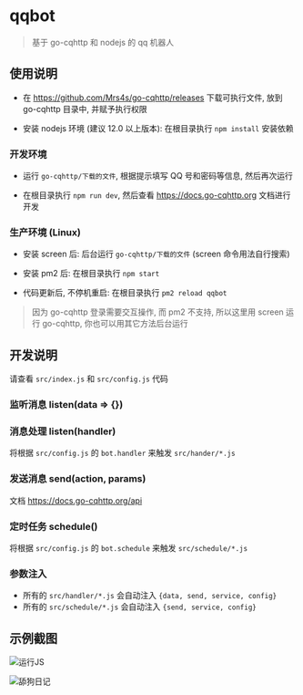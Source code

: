 # qqbot

> 基于 go-cqhttp 和 nodejs 的 qq 机器人

## 使用说明

- 在 https://github.com/Mrs4s/go-cqhttp/releases 下载可执行文件, 放到 go-cqhttp 目录中, 并赋予执行权限

- 安装 nodejs 环境 (建议 12.0 以上版本): 在根目录执行 `npm install` 安装依赖

### 开发环境

- 运行 `go-cqhttp/下载的文件`, 根据提示填写 QQ 号和密码等信息, 然后再次运行

- 在根目录执行 `npm run dev`, 然后查看 https://docs.go-cqhttp.org 文档进行开发

### 生产环境 (Linux)

- 安装 screen 后: 后台运行 `go-cqhttp/下载的文件` (screen 命令用法自行搜索)

- 安装 pm2 后: 在根目录执行 `npm start`

- 代码更新后, 不停机重启: 在根目录执行 `pm2 reload qqbot`

> 因为 go-cqhttp 登录需要交互操作, 而 pm2 不支持, 所以这里用 screen 运行 go-cqhttp, 你也可以用其它方法后台运行

## 开发说明

请查看 `src/index.js` 和 `src/config.js` 代码

### 监听消息 listen(data => {})

### 消息处理 listen(handler)

将根据 `src/config.js` 的 `bot.handler` 来触发 `src/hander/*.js`

### 发送消息 send(action, params)

文档 https://docs.go-cqhttp.org/api

### 定时任务 schedule()

将根据 `src/config.js` 的 `bot.schedule` 来触发 `src/schedule/*.js`

### 参数注入

- 所有的 `src/handler/*.js` 会自动注入 `{data, send, service, config}`
- 所有的 `src/schedule/*.js` 会自动注入 `{send, service, config}`

## 示例截图

![运行JS](https://user-images.githubusercontent.com/8413791/106236994-dc618000-6238-11eb-8643-ed09cdc3a9da.png)

![舔狗日记](https://user-images.githubusercontent.com/8413791/105276494-7d6a8e00-5bdc-11eb-8212-26b1943e9742.png)
